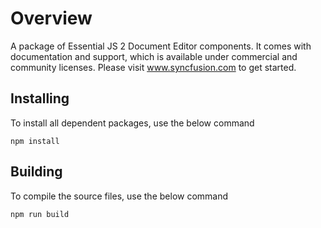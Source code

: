 # Overview

A package of Essential JS 2 Document Editor components. It comes with documentation and support, which is available under commercial and community licenses. Please visit www.syncfusion.com to get started.

## Installing

To install all dependent packages, use the below command

```
npm install
```

## Building

To compile the source files, use the below command

```
npm run build
```